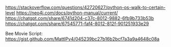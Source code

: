 https://stackoverflow.com/questions/42720627/python-os-walk-to-certain-level
https://neo4j.com/docs/python-manual/current/
https://chatgpt.com/share/6741d204-c37c-8012-9882-6fb9b733b53b
https://chatgpt.com/share/67545771-faf4-8012-812f-901251933e29

Bee Movie Script: https://gist.github.com/MattIPv4/045239bc27b16b2bcf7a3a9a4648c08a

